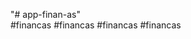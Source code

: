 "# app-finan-as"  
# f i n a n c a s  
 # f i n a n c a s  
 # f i n a n c a s  
 # f i n a n c a s  
 